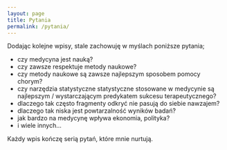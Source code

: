 ```yaml
---
layout: page
title: Pytania
permalink: /pytania/
---
```


Dodając kolejne wpisy, stale zachowuję w myślach poniższe pytania;

- czy medycyna jest nauką?
- czy zawsze respektuje metody naukowe?
- czy metody naukowe są zawsze najlepszym sposobem pomocy chorym?
- czy narzędzia statystyczne statystyczne stosowane w medycynie są najlepszym / wystarczającym predykatem sukcesu terapeutycznego?
- dlaczego tak często fragmenty odkryć nie pasują do siebie nawzajem?
- dlaczego tak niska jest powtarzalność wyników badań?
- jak bardzo na medycynę wpływa ekonomia, polityka?
- i wiele innych...

Każdy wpis kończę serią pytań, które mnie nurtują.
